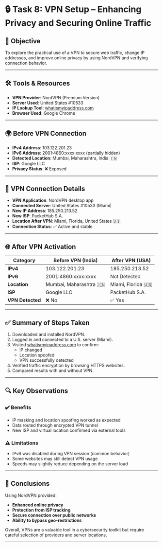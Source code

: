  
# 🔒 Task 8: VPN Setup – Enhancing Privacy and Securing Online Traffic

## 🎯 Objective
To explore the practical use of a VPN to secure web traffic, change IP addresses, and improve online privacy by using NordVPN and verifying connection behavior.

---

## 🛠 Tools & Resources
- **VPN Provider**: NordVPN (Premium Version)
- **Server Used**: United States #10533
- **IP Lookup Tool**: [whatismyipaddress.com](https://whatismyipaddress.com)
- **Browser Used**: Google Chrome

---

## 🌍 Before VPN Connection

- **IPv4 Address**: 103.122.201.23
- **IPv6 Address**: 2001:4860:xxxx:xxxx (partially hidden)
- **Detected Location**: Mumbai, Maharashtra, India 🇮🇳
- **ISP**: Google LLC
- **Privacy Status**: ❌ Exposed


---

## 🔌 VPN Connection Details

- **VPN Application**: NordVPN desktop app
- **Connected Server**: United States #10533 (Miami)
- **New IP Address**: 185.250.213.52
- **New ISP**: PacketHub S.A.
- **Location After VPN**: Miami, Florida, United States 🇺🇸
- **Connection Status**: ✅ Active and stable


---

## 🌐 After VPN Activation

| Category         | Before VPN (India)         | After VPN (USA)             |
|------------------|-----------------------------|------------------------------|
| **IPv4**         | 103.122.201.23              | 185.250.213.52               |
| **IPv6**         | 2001:4860:xxxx:xxxx         | Not Detected                 |
| **Location**     | Mumbai, Maharashtra 🇮🇳     | Miami, Florida 🇺🇸           |
| **ISP**          | Google LLC                  | PacketHub S.A.               |
| **VPN Detected** | ❌ No                       | ✅ Yes                       |


---

## ✅ Summary of Steps Taken

1. Downloaded and installed NordVPN.
2. Logged in and connected to a U.S. server (Miami).
3. Visited [whatismyipaddress.com](https://whatismyipaddress.com) to confirm:
   - IP changed
   - Location spoofed
   - VPN successfully detected
4. Verified traffic encryption by browsing HTTPS websites.
5. Compared results with and without VPN.

---

## 🔍 Key Observations

### ✔️ Benefits
- IP masking and location spoofing worked as expected
- Data routed through encrypted VPN tunnel
- New ISP and virtual location confirmed via external tools

### ⚠️ Limitations
- IPv6 was disabled during VPN session (common behavior)
- Some websites may still detect VPN usage
- Speeds may slightly reduce depending on the server load

---

## 🎯 Conclusions

Using NordVPN provided:
- **Enhanced online privacy**
- **Protection from ISP tracking**
- **Secure connection over public networks**
- **Ability to bypass geo-restrictions**

Overall, VPNs are a valuable tool in a cybersecurity toolkit but require careful selection of providers and server locations.

---


